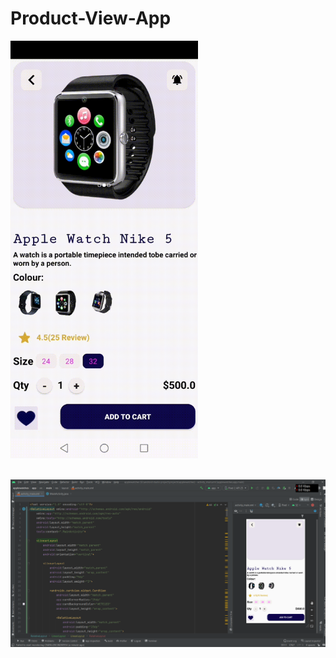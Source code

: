 # Product-View-App
<img align="center" width="300px" alt="Coding"  src="./readme/VID-20221219-WA0037.gif"><br><br><br>
<img align="center" alt="Coding"  src="./readme/ss.png">

